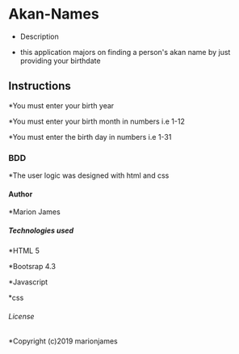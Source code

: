 # Akan-Names

* Description

* this application majors on finding a person's akan name by just providing your birthdate

## Instructions

*You must enter your birth year

*You must enter your birth month in numbers i.e 1-12

*You must enter the birth day in numbers i.e 1-31

### BDD

*The user logic was designed with html and css

#### Author

*Marion James

##### Technologies used

*HTML 5

*Bootsrap 4.3

*Javascript

*css

###### License

*Copyright (c)2019 marionjames
